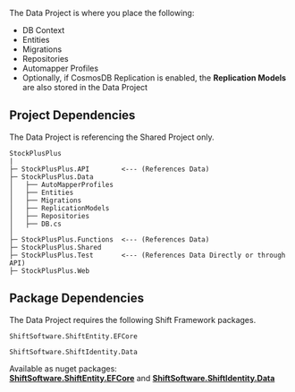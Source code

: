 The Data Project is where you place the following:

 * DB Context
 * Entities
 * Migrations 
 * Repositories
 * Automapper Profiles
 * Optionally, if CosmosDB Replication is enabled, the **Replication Models** are also stored in the Data Project

## Project Dependencies

The Data Project is referencing the Shared Project only.
```hl_lines="3 12 14"
StockPlusPlus
|
├─ StockPlusPlus.API		<--- (References Data)
├─ StockPlusPlus.Data
│   ├── AutoMapperProfiles
│   ├── Entities
│   ├── Migrations
│   ├── ReplicationModels
│   ├── Repositories
│   ├── DB.cs
│ 
├─ StockPlusPlus.Functions	<--- (References Data)
├─ StockPlusPlus.Shared
├─ StockPlusPlus.Test		<--- (References Data Directly or through API)
├─ StockPlusPlus.Web
```

## Package Dependencies

The Data Project requires the following Shift Framework packages.  

```
ShiftSoftware.ShiftEntity.EFCore
```

```
ShiftSoftware.ShiftIdentity.Data
```
   
Available as nuget packages:   
[**ShiftSoftware.ShiftEntity.EFCore**](https://www.nuget.org/packages/ShiftSoftware.ShiftEntity.EFCore)
and
[**ShiftSoftware.ShiftIdentity.Data**](https://www.nuget.org/packages/ShiftSoftware.ShiftIdentity.Data)
